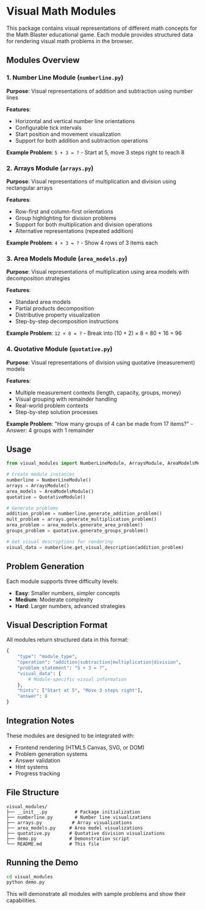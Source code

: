 # Visual Math Modules

This package contains visual representations of different math concepts for the Math Blaster educational game. Each module provides structured data for rendering visual math problems in the browser.

## Modules Overview

### 1. Number Line Module (`numberline.py`)
**Purpose**: Visual representations of addition and subtraction using number lines

**Features**:
- Horizontal and vertical number line orientations
- Configurable tick intervals
- Start position and movement visualization
- Support for both addition and subtraction operations

**Example Problem**: `5 + 3 = ?` - Start at 5, move 3 steps right to reach 8

### 2. Arrays Module (`arrays.py`)
**Purpose**: Visual representations of multiplication and division using rectangular arrays

**Features**:
- Row-first and column-first orientations
- Group highlighting for division problems
- Support for both multiplication and division operations
- Alternative representations (repeated addition)

**Example Problem**: `4 × 3 = ?` - Show 4 rows of 3 items each

### 3. Area Models Module (`area_models.py`)
**Purpose**: Visual representations of multiplication using area models with decomposition strategies

**Features**:
- Standard area models
- Partial products decomposition
- Distributive property visualization
- Step-by-step decomposition instructions

**Example Problem**: `12 × 8 = ?` - Break into (10 + 2) × 8 = 80 + 16 = 96

### 4. Quotative Module (`quotative.py`)
**Purpose**: Visual representations of division using quotative (measurement) models

**Features**:
- Multiple measurement contexts (length, capacity, groups, money)
- Visual grouping with remainder handling
- Real-world problem contexts
- Step-by-step solution processes

**Example Problem**: "How many groups of 4 can be made from 17 items?" - Answer: 4 groups with 1 remainder

## Usage

```python
from visual_modules import NumberLineModule, ArraysModule, AreaModelsModule, QuotativeModule

# Create module instances
numberline = NumberLineModule()
arrays = ArraysModule()
area_models = AreaModelsModule()
quotative = QuotativeModule()

# Generate problems
addition_problem = numberline.generate_addition_problem()
mult_problem = arrays.generate_multiplication_problem()
area_problem = area_models.generate_area_problem()
groups_problem = quotative.generate_groups_problem()

# Get visual descriptions for rendering
visual_data = numberline.get_visual_description(addition_problem)
```

## Problem Generation

Each module supports three difficulty levels:
- **Easy**: Smaller numbers, simpler concepts
- **Medium**: Moderate complexity
- **Hard**: Larger numbers, advanced strategies

## Visual Description Format

All modules return structured data in this format:
```python
{
    "type": "module_type",
    "operation": "addition|subtraction|multiplication|division",
    "problem_statement": "5 + 3 = ?",
    "visual_data": {
        # Module-specific visual information
    },
    "hints": ["Start at 5", "Move 3 steps right"],
    "answer": 8
}
```

## Integration Notes

These modules are designed to be integrated with:
- Frontend rendering (HTML5 Canvas, SVG, or DOM)
- Problem generation systems
- Answer validation
- Hint systems
- Progress tracking

## File Structure

```
visual_modules/
├── __init__.py          # Package initialization
├── numberline.py        # Number line visualizations
├── arrays.py           # Array visualizations  
├── area_models.py     # Area model visualizations
├── quotative.py       # Quotative division visualizations
├── demo.py            # Demonstration script
└── README.md          # This file
```

## Running the Demo

```bash
cd visual_modules
python demo.py
```

This will demonstrate all modules with sample problems and show their capabilities.
